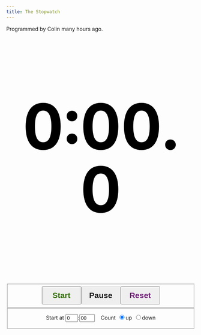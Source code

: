 ```yaml
---
title: The Stopwatch
---
```


Programmed by Colin <span id="programmed-hours">many</span> hours ago.

<p id="time">0:00.0</p>
<fieldset id="controls">
  <button id="start">Start</button>
  <button id="pause" disabled>Pause</button>
  <button id="reset">Reset</button>
</fieldset>
<fieldset id="options">
  <p>Start at <input id="start-minutes" size=1 value="0">:<input id="start-seconds" maxlength=2 size=2 value="00"></p>
  <p>Count
    <label><input id="direction-up" name="d" type="radio" value="up" checked>up</label>
    <label><input id="direction-down" name="d" type="radio" value="down">down</label>
  </p>
</fieldset>

<style>
#time {
  text-align: center;
}
#time {
  color: #000000;
  font-family: "Inter";
  font-feature-settings: "tnum";
  font-size: 12em;
  font-weight: bold;
  line-height: 1em;
}
#controls, #options {
  align-items: baseline;
  display: flex;
  justify-content: center;
}
#controls button {
  font-size: 1.5em;
  font-weight: bold;
  line-height: 2em;
  width: 5em;
}
#controls button:disabled {
  color: inherit;
}
#start {
  color: #35710b;
}
#reset {
  color: #75237d;
}
#options p {
  margin: 0.5rem;
}
#options input[type=radio] {
  margin-left: .5em;
}
</style>

<script>
(function () {
  var direction = 'up';
  var initialTime = 0;
  var startTime = 0;
  var pauseTime = 0;
  var timer;

  function toggleState(state) {
    switch (state) {
      case 'paused': {
        document.getElementById('start').disabled = false;
        document.getElementById('start').className = '';
        document.getElementById('pause').disabled = true;
        document.getElementById('pause').className = 'disabled';
        document.getElementById('start-minutes').disabled = false;
        document.getElementById('start-seconds').disabled = false;
        document.getElementById('direction-up').disabled = false;
        document.getElementById('direction-down').disabled = false;
        break;
      }
      case 'running': {
        document.getElementById('start').disabled = true;
        document.getElementById('start').className = 'disabled';
        document.getElementById('pause').disabled = false;
        document.getElementById('pause').className = '';
        document.getElementById('start-minutes').disabled = true;
        document.getElementById('start-seconds').disabled = true;
        document.getElementById('direction-up').disabled = true;
        document.getElementById('direction-down').disabled = true;
        break;
      }
    }
  }

  function stopwatchUpdate(time) {
    // Assuming time is in milliseconds,
    const hours   = Math.floor(time / 1000 / 60 / 60);
    const minutes = Math.floor(time / 1000 / 60 - (hours * 60));
    const seconds = Math.floor(time / 1000 - (hours * 60 * 60) - (minutes * 60));
    const tenths  = Math.floor(time / 100 - (hours * 60 * 60 * 10) - (minutes * 60 * 10) - (seconds * 10));

    const html = ((hours > 0) ? hours + 'h<br />' : '') + minutes + ':' + ((seconds < 10) ? '0' : '') + seconds + '.' + tenths;
    document.getElementById('time').innerHTML = html;
  }

  function stopwatchStart() {
    startTime = Date.now();
    stopwatchCheck();
    toggleState('running');
  }

  function stopwatchCheck() {
    timer = window.requestAnimationFrame(stopwatchCheck);
    switch (direction) {
      case 'up': {
        const time = Date.now() - startTime + initialTime + pauseTime;
        stopwatchUpdate(time);
        break;
      }
      case 'down': {
        const time = Math.max(0, initialTime - (Date.now() - startTime + pauseTime));
        stopwatchUpdate(time);
        if (time == 0) {
          alert("Time's up!");
          stopwatchReset();
        }
        break;
      }
    }
  }

  function stopwatchPause() {
    pauseTime = (Date.now() - startTime) + pauseTime;
    window.cancelAnimationFrame(timer);
    toggleState('paused');
  }

  function stopwatchReset() {
    stopwatchPause();
    startTime = 0;
    pauseTime = 0;
    direction = document.getElementById('direction-up').checked ? 'up' : 'down';
    const startMinutes = +document.getElementById('start-minutes').value || 0;
    const startSeconds = +document.getElementById('start-seconds').value || 0;
    initialTime = (startMinutes * 60 + startSeconds) * 1000;
    stopwatchUpdate(initialTime);
  }

  function stopwatchInitialize() {
    stopwatchReset();
    document.getElementById('start').addEventListener('click', stopwatchStart);
    document.getElementById('pause').addEventListener('click', stopwatchPause);
    document.getElementById('reset').addEventListener('click', stopwatchReset);
    document.getElementById('start-minutes').addEventListener('input', stopwatchReset);
    document.getElementById('start-seconds').addEventListener('input', stopwatchReset);
    document.getElementById('direction-up').addEventListener('change', stopwatchReset);
    document.getElementById('direction-down').addEventListener('change', stopwatchReset);
  };

  function updateHours() {
    const programmedDate = 1213655000000;
    const timeSince = Math.round((Date.now() - programmedDate) / 3600000);
    document.getElementById('programmed-hours').innerHTML = timeSince;
  }

  document.addEventListener('DOMContentLoaded', stopwatchInitialize);
  document.addEventListener('DOMContentLoaded', updateHours);
})();
</script>

